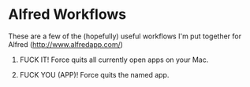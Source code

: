Alfred Workflows
================

These are a few of the (hopefully) useful workflows I'm put together for Alfred (http://www.alfredapp.com/)

1. FUCK IT!
	Force quits all currently open apps on your Mac.
	
2. FUCK YOU (APP)!
	Force quits the named app.
